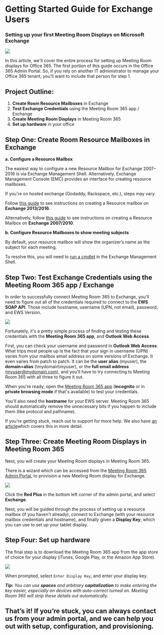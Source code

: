 # Getting Started Guide for Exchange Users

### Setting up your first Meeting Room Displays on Microsoft Exchange


[![](https://downloads.intercomcdn.com/i/o/116373972/8fbc2b45c89b8b50d57c4f8b/1%2AAnjsjwb8sYcsEE8uyqDHIw.png)](https://downloads.intercomcdn.com/i/o/116373972/8fbc2b45c89b8b50d57c4f8b/1%2AAnjsjwb8sYcsEE8uyqDHIw.png)

In this article, we'll cover the entire process for setting up Meeting Room displays for Office 365. The first portion of this guide occurs in the Office 365 Admin Portal. So, if you rely on another IT administrator to manage your Office 365 tenant, you'll want to include that person for step 1.  

## Project Outline:

1.  **Create Room Resource Mailboxes**  in Exchange
2.  **Test Exchange Credentials** using the Meeting Room 365 app / Exchange
3.  **Create Meeting Room Displays** in Meeting Room 365
4.  **Set up hardware**  in your office

## Step One: Create Room Resource Mailboxes in Exchange

**a. Configure a Resource Mailbox**

The easiest way to configure a new Resource Mailbox for Exchange 2007–2016 is via Exchange Management Shell. Alternatively, Exchange Management Console (EMC) provides an interface for creating resource mailboxes.

If you're on hosted exchange (Godaddy, Rackspace, etc.), steps may vary.

Follow  [this guide](https://technet.microsoft.com/en-us/library/jj215781(v=exchg.160).aspx)  to see instructions on creating a Resource mailbox on  **Exchange 2013/2016**.  
  
Alternatively, follow  [this guide](https://technet.microsoft.com/en-us/library/bb124952(v=exchg.141).aspx)  to see instructions on creating a Resource Mailbox on  **Exchange 2007/2010**.  

**b. Configure Resource Mailboxes to show meeting subjects**

By default, your resource mailbox will show the organizer’s name as the subject for each meeting.

To resolve this, you will need to  [run a cmdlet](https://support.microsoft.com/en-us/help/2842288/resource-mailbox-s-calendar-shows-the-organizer-s-name-instead-of-the)  in the Exchange Management Shell.

  

## Step Two: Test Exchange Credentials using the Meeting Room 365 app / Exchange

In order to successfully connect Meeting Room 365 to Exchange, you'll need to figure out all of the credentials required to connect to the  **EWS SOAP API**. Those include hostname, username (UPN, not email), password, and EWS Version.

[![](https://downloads.intercomcdn.com/i/o/116376121/5a66ee1fd0f75ff1be8d2b48/image.png)](https://downloads.intercomcdn.com/i/o/116376121/5a66ee1fd0f75ff1be8d2b48/image.png)

Fortunately, it's a pretty simple process of finding and testing these credentials with the  **Meeting Room 365 app**, and  **Outlook Web Access**.

First, you can check your username and password in  **Outlook Web Access**. What trips most people up is the fact that your sign in username (UPN) varies from your mailbox email address on some versions of Exchange. It even varies from patch to patch. It can be the  **user alias**  (myuser), the  **domain+alias**  (\mydomain\myuser), or the  **full email address**  ([myuser@mydomain.com](mailto:myuser@mydomain.com)), and you'll have to try connecting to Meeting Room 365 with all three to figure it out.

When you're ready, open the  [Meeting Room 365 app](https://app.meetingroom365.com/)  (**incognito**  or in  **private browsing mode**  if that's available) to test your credentials.

You'll also need the  **hostname**  for your EWS server. Meeting Room 365 should automatically remove the unnecessary bits if you happen to include them (like protocol and pathname).

If you're getting stuck, reach out to support for more help. We also have  [an article](https://intercom.help/mr365/troubleshooting-and-common-issues/im-experiencing-an-ews-authentication-issue)which covers this in more detail.

  

## Step Three: Create Meeting Room Displays in Meeting Room 365

Next, you will create your Meeting Room displays in Meeting Room 365.

There is a wizard which can be accessed from the  [Meeting Room 365 Admin Portal](https://manage.meetingroom365.com/), to provision a new Meeting Room display for Exchange.

[![](https://downloads.intercomcdn.com/i/o/116374365/599f3ef7fbaa30b2ee6d7d8d/1%2A9PrZL-Js-1ygOmHlCNNYXA.png)](https://downloads.intercomcdn.com/i/o/116374365/599f3ef7fbaa30b2ee6d7d8d/1%2A9PrZL-Js-1ygOmHlCNNYXA.png)

Click the **Red Plus**  in the bottom left corner of the admin portal, and select  **Exchange**.

Next, you will be guided through the process of setting up a resource mailbox (if you haven't already), connect to Exchange (with your resource mailbox credentials and hostname), and finally given a  **Display Key**, which you can use to set up your tablet display.

  

## Step Four: Set up hardware

The final step is to download the Meeting Room 365 app from the app store of choice for your display (iTunes, Google Play, or the Amazon App Store).

[![](https://downloads.intercomcdn.com/i/o/116374204/615a34ea3fb9e603f24e77e4/image.png)](https://downloads.intercomcdn.com/i/o/116374204/615a34ea3fb9e603f24e77e4/image.png)

When prompted, select  `Enter Display Key`, and enter your display key.

**_Tip:_** _You can use_ **_spaces_** _and arbitrary_ **_capitalization_** _to make entering the key easier, especially on devices with auto-correct turned on. Meeting Room 365 will strip these details out automatically._

## That’s it! If you’re stuck, you can always contact us from your admin portal, and we can help you out with setup, configuration, and provisioning.
<!--stackedit_data:
eyJoaXN0b3J5IjpbLTQwMjU4ODY5NF19
-->